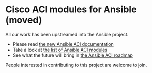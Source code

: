 # Cisco ACI modules for Ansible (moved)

All our work has been upstreamed into the Ansible project.

- Please read [the new Ansible ACI documentation](https://docs.ansible.com/ansible/devel/scenario_guides/guide_aci.html)
- Take a look at [the list of Ansible ACI modules](http://docs.ansible.com/ansible/latest/list_of_network_modules.html#aci)
- See what the future will bring in [the Ansible ACI roadmap](https://github.com/ansible/community/wiki/Network:-ACI)

People interested in contributing to this project are welcome to join.
